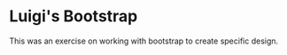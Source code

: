 Luigi's Bootstrap
=================
This was an exercise on working with bootstrap to create specific design.
